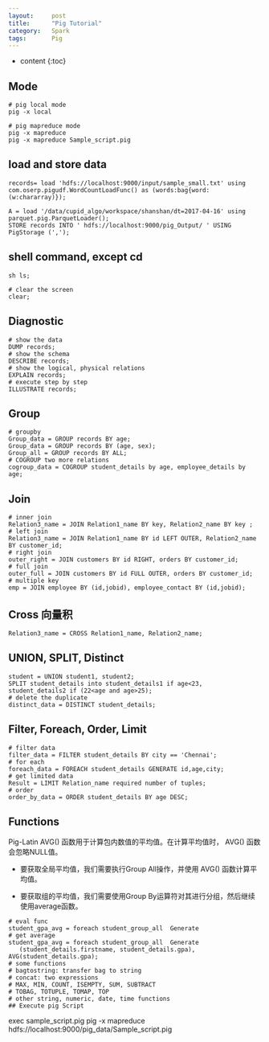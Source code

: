 ```yaml
---
layout:     post
title:      "Pig Tutorial"
category:   Spark 
tags:		Pig
---
```

* content
{:toc}

## Mode

```
# pig local mode 
pig -x local

# pig mapreduce mode
pig -x mapreduce
pig -x mapreduce Sample_script.pig
```

## load and store data

```
records= load 'hdfs://localhost:9000/input/sample_small.txt' using com.oserp.pigudf.WordCountLoadFunc() as (words:bag{word:(w:chararray)});

A = load '/data/cupid_algo/workspace/shanshan/dt=2017-04-16' using parquet.pig.ParquetLoader(); 
STORE records INTO ' hdfs://localhost:9000/pig_Output/ ' USING PigStorage (',');
```

## shell command, except cd

```
sh ls;

# clear the screen
clear;
```

## Diagnostic

```
# show the data
DUMP records;
# show the schema
DESCRIBE records;
# show the logical, physical relations
EXPLAIN records;
# execute step by step
ILLUSTRATE records;
```

## Group

```
# groupby
Group_data = GROUP records BY age;
Group_data = GROUP records BY (age, sex);
Group_all = GROUP records BY ALL;
# COGROUP two more relations
cogroup_data = COGROUP student_details by age, employee_details by age;
```

## Join

```
# inner join
Relation3_name = JOIN Relation1_name BY key, Relation2_name BY key ;
# left join
Relation3_name = JOIN Relation1_name BY id LEFT OUTER, Relation2_name BY customer_id;
# right join
outer_right = JOIN customers BY id RIGHT, orders BY customer_id;
# full join
outer_full = JOIN customers BY id FULL OUTER, orders BY customer_id;
# multiple key
emp = JOIN employee BY (id,jobid), employee_contact BY (id,jobid);
```

## Cross 向量积

```
Relation3_name = CROSS Relation1_name, Relation2_name;
```

## UNION, SPLIT, Distinct

```
student = UNION student1, student2;
SPLIT student_details into student_details1 if age<23, student_details2 if (22<age and age>25);
# delete the duplicate
distinct_data = DISTINCT student_details;
```

## Filter, Foreach, Order, Limit

```
# filter data
filter_data = FILTER student_details BY city == 'Chennai';
# for each
foreach_data = FOREACH student_details GENERATE id,age,city;
# get limited data
Result = LIMIT Relation_name required number of tuples;
# order
order_by_data = ORDER student_details BY age DESC;
```

## Functions

Pig-Latin AVG() 函数用于计算包内数值的平均值。在计算平均值时， AVG() 函数会忽略NULL值。

* 要获取全局平均值，我们需要执行Group All操作，并使用 AVG() 函数计算平均值。

* 要获取组的平均值，我们需要使用Group By运算符对其进行分组，然后继续使用average函数。

```
# eval func
student_gpa_avg = foreach student_group_all  Generate
# get average
student_gpa_avg = foreach student_group_all  Generate
   (student_details.firstname, student_details.gpa), AVG(student_details.gpa); 
# some functions
# bagtostring: transfer bag to string
# concat: two expressions
# MAX, MIN, COUNT, ISEMPTY, SUM, SUBTRACT
# TOBAG, TOTUPLE, TOMAP, TOP
# other string, numeric, date, time functions
## Execute pig Script

```
exec sample_script.pig
pig -x mapreduce hdfs://localhost:9000/pig_data/Sample_script.pig 
```